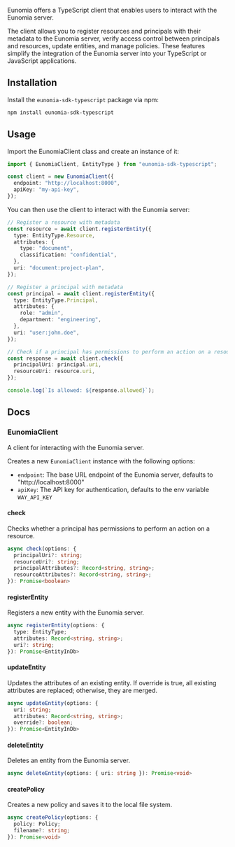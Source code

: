 Eunomia offers a TypeScript client that enables users to interact with the Eunomia server.

The client allows you to register resources and principals with their metadata to the Eunomia server, verify access control between principals and resources, update entities, and manage policies. These features simplify the integration of the Eunomia server into your TypeScript or JavaScript applications.

## Installation

Install the `eunomia-sdk-typescript` package via npm:

```bash
npm install eunomia-sdk-typescript
```

## Usage

Import the EunomiaClient class and create an instance of it:

```typescript
import { EunomiaClient, EntityType } from "eunomia-sdk-typescript";

const client = new EunomiaClient({
  endpoint: "http://localhost:8000",
  apiKey: "my-api-key",
});
```

You can then use the client to interact with the Eunomia server:

```typescript
// Register a resource with metadata
const resource = await client.registerEntity({
  type: EntityType.Resource,
  attributes: {
    type: "document",
    classification: "confidential",
  },
  uri: "document:project-plan",
});

// Register a principal with metadata
const principal = await client.registerEntity({
  type: EntityType.Principal,
  attributes: {
    role: "admin",
    department: "engineering",
  },
  uri: "user:john.doe",
});

// Check if a principal has permissions to perform an action on a resource
const response = await client.check({
  principalUri: principal.uri,
  resourceUri: resource.uri,
});

console.log(`Is allowed: ${response.allowed}`);
```

## Docs

### EunomiaClient

A client for interacting with the Eunomia server.

Creates a new `EunomiaClient` instance with the following options:

- `endpoint`: The base URL endpoint of the Eunomia server, defaults to "http://localhost:8000"
- `apiKey`: The API key for authentication, defaults to the env variable `WAY_API_KEY`

#### check

Checks whether a principal has permissions to perform an action on a resource.

```typescript
async check(options: {
  principalUri?: string;
  resourceUri?: string;
  principalAttributes?: Record<string, string>;
  resourceAttributes?: Record<string, string>;
}): Promise<boolean>
```

#### registerEntity

Registers a new entity with the Eunomia server.

```typescript
async registerEntity(options: {
  type: EntityType;
  attributes: Record<string, string>;
  uri?: string;
}): Promise<EntityInDb>
```

#### updateEntity

Updates the attributes of an existing entity. If override is true, all existing attributes are replaced; otherwise, they are merged.

```typescript
async updateEntity(options: {
  uri: string;
  attributes: Record<string, string>;
  override?: boolean;
}): Promise<EntityInDb>
```

#### deleteEntity

Deletes an entity from the Eunomia server.

```typescript
async deleteEntity(options: { uri: string }): Promise<void>
```

#### createPolicy

Creates a new policy and saves it to the local file system.

```typescript
async createPolicy(options: {
  policy: Policy;
  filename?: string;
}): Promise<void>
```
